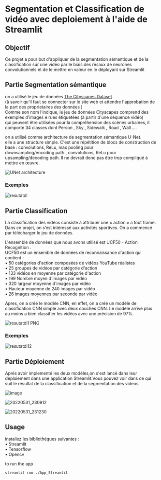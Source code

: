 # Segmentation et Classification de vidéo avec deploiement à l'aide de Streamlit

## Objectif

Ce projet a pour but d'appliquer de la segmentation sémantique et de la classification sur une vidéo par le biais des résaux de neurones convolutionnels et de le mettre en valeur en le déployant sur Streamlit

## Partie Segmentation sémantique

on a utilisé le jeu de données [The Cityscapes Dataset](https://www.cityscapes-dataset.com/)  
(à savoir qu'il faut se connecter sur le site web et attendre l'approbation de la part des proprietaires des données )  
Comme son nom l'indique, le jeu de données Cityscapes comprend des exemples d'images e rues étiquetées (à partir d'une séquence vidéo)  
qui peuvent être utilisées pour la compréhension des scènes urbaines, il comporte 34 classes dont Person , Sky , Sidewalk , Road , Wall ....  
  
on a utilisé comme architecture de segmentation sémantique U-Net.  
elle a une structure simple. C'est une répétition de blocs de construction de base : convolutions, ReLu, max pooling pour  
downsampling/encoding path , convolutions, ReLu pour upsampling/decoding path. Il ne devrait donc pas être trop compliqué à mettre en œuvre.  
  
![UNet architecture](https://www.researchgate.net/publication/334287825/figure/fig2/AS:778191392210944@1562546694325/The-architecture-of-Unet.ppm)  
  
### Exemples  
  
![resutatdl](https://user-images.githubusercontent.com/74614342/171068501-fee09f13-11f7-4eeb-9249-70b2fbf90704.PNG)  
  
## Partie Classification  
  
La classification des vidéos consiste à attribuer une « action » a tout frame. Dans ce projet, on s’est intéressé aux activités sportives. 
On a commencé par télécharger le jeu de données.  
  
L'ensemble de données que nous avons utilisé est  UCF50 - Action Recognition .  
UCF50  est un ensemble de données de reconnaissance d'action qui contient :  
•	50  catégories d'action composées de vidéos YouTube réalistes  
•	25  groupes de vidéos par catégorie d'action  
•	133  vidéos en moyenne par catégorie d'action  
•	199  Nombre moyen d'images par vidéo  
•	320  largeur moyenne d'images par vidéo  
•	 Hauteur moyenne de 240 images par vidéo  
•	26  images moyennes par seconde par vidéo  
  
Apres, on a créé le modèle CNN, en effet, on a créé  un modèle de classification CNN simple avec deux couches CNN. Le modèle arrive  plus au moins a bien classifier les vidéos avec une précision de 97%.  
  
![resutatdl1 PNG](https://user-images.githubusercontent.com/74614342/171068780-f451dd88-5912-413f-b39e-516aeb41f359.jpeg)
  
### Exemples  
![resutatdl12](https://user-images.githubusercontent.com/74614342/171068775-b5bd6558-1dd9-446b-b2e3-fff17aa08dcc.jpeg)
  
## Partie Déploiement  
Aprés avoir implementé les deux modèles,on s'est lancé dans leur deploiement dans une application Streamlit.Vous pouvez voir dans ce qui suit le résultat de la classification et de la segmentation des videos.  
  
  
![image](https://user-images.githubusercontent.com/73661672/171285421-c4098333-92c7-4279-941d-68c5f423ed67.png)

![20220531_230912](https://user-images.githubusercontent.com/73661672/171284902-7dc5eb6a-24fc-4156-8a1d-411c0ace8f10.gif)

![20220531_231230](https://user-images.githubusercontent.com/73661672/171285344-2ee7af9e-ad9e-424d-bfea-4e3560a30f38.gif)


## Usage   

installez les bibliothèques suivantes :  
•	Streamlit  
•	Tensorflow  
•	Opencv  
  
to run the app  
```bash
streamlit run ./App_Streamlit
```







